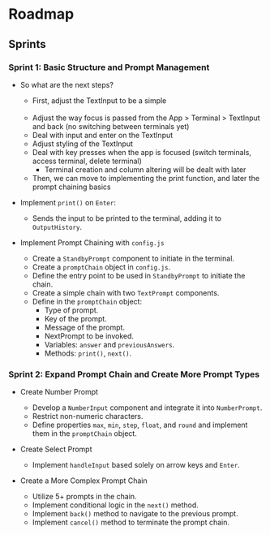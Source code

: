 # Roadmap

## Sprints

### Sprint 1: Basic Structure and Prompt Management

  - So what are the next steps?
    - First, adjust the TextInput to be a simple <div contenteditable="true">
    - Adjust the way focus is passed from the App > Terminal > TextInput and back (no switching between terminals yet)
    - Deal with input and enter on the TextInput
    - Adjust styling of the TextInput
    - Deal with key presses when the app is focused (switch terminals, access terminal, delete terminal)
        - Terminal creation and column altering will be dealt with later
    - Then, we can move to implementing the print function, and later the prompt chaining basics
  - Implement `print()` on `Enter`:
    - Sends the input to be printed to the terminal, adding it to `OutputHistory`.

- Implement Prompt Chaining with `config.js`
  - Create a `StandbyPrompt` component to initiate in the terminal.
  - Create a `promptChain` object in `config.js`.
  - Define the entry point to be used in `StandbyPrompt` to initiate the chain.
  - Create a simple chain with two `TextPrompt` components.
  - Define in the `promptChain` object:
    - Type of prompt.
    - Key of the prompt.
    - Message of the prompt.
    - NextPrompt to be invoked.
    - Variables: `answer` and `previousAnswers`.
    - Methods: `print()`, `next()`.

### Sprint 2: Expand Prompt Chain and Create More Prompt Types

- Create Number Prompt
  - Develop a `NumberInput` component and integrate it into `NumberPrompt`.
  - Restrict non-numeric characters.
  - Define properties `max`, `min`, `step`, `float`, and `round` and implement them in the `promptChain` object.

- Create Select Prompt
  - Implement `handleInput` based solely on arrow keys and `Enter`.

- Create a More Complex Prompt Chain
  - Utilize 5+ prompts in the chain.
  - Implement conditional logic in the `next()` method.
  - Implement `back()` method to navigate to the previous prompt.
  - Implement `cancel()` method to terminate the prompt chain.